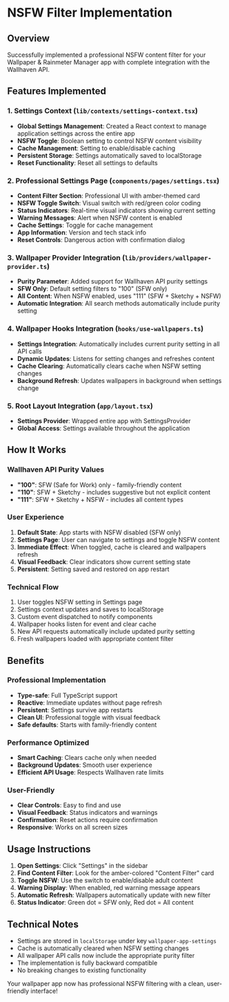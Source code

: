# NSFW Filter Implementation

## Overview

Successfully implemented a professional NSFW content filter for your Wallpaper & Rainmeter Manager app with complete integration with the Wallhaven API.

## Features Implemented

### 1. Settings Context (`lib/contexts/settings-context.tsx`)

- **Global Settings Management**: Created a React context to manage application settings across the entire app
- **NSFW Toggle**: Boolean setting to control NSFW content visibility
- **Cache Management**: Setting to enable/disable caching
- **Persistent Storage**: Settings automatically saved to localStorage
- **Reset Functionality**: Reset all settings to defaults

### 2. Professional Settings Page (`components/pages/settings.tsx`)

- **Content Filter Section**: Professional UI with amber-themed card
- **NSFW Toggle Switch**: Visual switch with red/green color coding
- **Status Indicators**: Real-time visual indicators showing current setting
- **Warning Messages**: Alert when NSFW content is enabled
- **Cache Settings**: Toggle for cache management
- **App Information**: Version and tech stack info
- **Reset Controls**: Dangerous action with confirmation dialog

### 3. Wallpaper Provider Integration (`lib/providers/wallpaper-provider.ts`)

- **Purity Parameter**: Added support for Wallhaven API purity settings
- **SFW Only**: Default setting filters to "100" (SFW only)
- **All Content**: When NSFW enabled, uses "111" (SFW + Sketchy + NSFW)
- **Automatic Integration**: All search methods automatically include purity setting

### 4. Wallpaper Hooks Integration (`hooks/use-wallpapers.ts`)

- **Settings Integration**: Automatically includes current purity setting in all API calls
- **Dynamic Updates**: Listens for setting changes and refreshes content
- **Cache Clearing**: Automatically clears cache when NSFW setting changes
- **Background Refresh**: Updates wallpapers in background when settings change

### 5. Root Layout Integration (`app/layout.tsx`)

- **Settings Provider**: Wrapped entire app with SettingsProvider
- **Global Access**: Settings available throughout the application

## How It Works

### Wallhaven API Purity Values

- **"100"**: SFW (Safe for Work) only - family-friendly content
- **"110"**: SFW + Sketchy - includes suggestive but not explicit content
- **"111"**: SFW + Sketchy + NSFW - includes all content types

### User Experience

1. **Default State**: App starts with NSFW disabled (SFW only)
2. **Settings Page**: User can navigate to settings and toggle NSFW content
3. **Immediate Effect**: When toggled, cache is cleared and wallpapers refresh
4. **Visual Feedback**: Clear indicators show current setting state
5. **Persistent**: Setting saved and restored on app restart

### Technical Flow

1. User toggles NSFW setting in Settings page
2. Settings context updates and saves to localStorage
3. Custom event dispatched to notify components
4. Wallpaper hooks listen for event and clear cache
5. New API requests automatically include updated purity setting
6. Fresh wallpapers loaded with appropriate content filter

## Benefits

### Professional Implementation

- **Type-safe**: Full TypeScript support
- **Reactive**: Immediate updates without page refresh
- **Persistent**: Settings survive app restarts
- **Clean UI**: Professional toggle with visual feedback
- **Safe defaults**: Starts with family-friendly content

### Performance Optimized

- **Smart Caching**: Clears cache only when needed
- **Background Updates**: Smooth user experience
- **Efficient API Usage**: Respects Wallhaven rate limits

### User-Friendly

- **Clear Controls**: Easy to find and use
- **Visual Feedback**: Status indicators and warnings
- **Confirmation**: Reset actions require confirmation
- **Responsive**: Works on all screen sizes

## Usage Instructions

1. **Open Settings**: Click "Settings" in the sidebar
2. **Find Content Filter**: Look for the amber-colored "Content Filter" card
3. **Toggle NSFW**: Use the switch to enable/disable adult content
4. **Warning Display**: When enabled, red warning message appears
5. **Automatic Refresh**: Wallpapers automatically update with new filter
6. **Status Indicator**: Green dot = SFW only, Red dot = All content

## Technical Notes

- Settings are stored in `localStorage` under key `wallpaper-app-settings`
- Cache is automatically cleared when NSFW setting changes
- All wallpaper API calls now include the appropriate purity filter
- The implementation is fully backward compatible
- No breaking changes to existing functionality

Your wallpaper app now has professional NSFW filtering with a clean, user-friendly interface!
